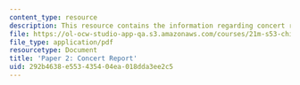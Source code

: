 ```yaml
---
content_type: resource
description: This resource contains the information regarding concert report.
file: https://ol-ocw-studio-app-qa.s3.amazonaws.com/courses/21m-s53-chinese-popular-musics-in-dialogue-spring-2014/292b4638e553435404ea018dda3ee2c5_MIT21M_S53S14_Assg_Paper2.pdf
file_type: application/pdf
resourcetype: Document
title: 'Paper 2: Concert Report'
uid: 292b4638-e553-4354-04ea-018dda3ee2c5
---
```

